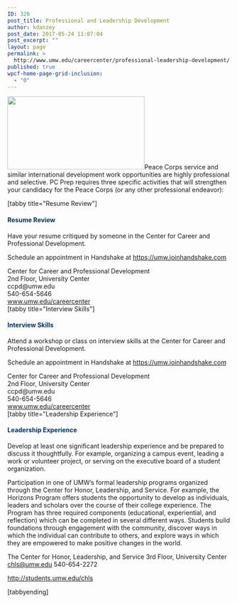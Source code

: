 ```yaml
---
ID: 320
post_title: Professional and Leadership Development
author: kdanzey
post_date: 2017-05-24 11:07:04
post_excerpt: ""
layout: page
permalink: >
  http://www.umw.edu/careercenter/professional-leadership-development/
published: true
wpcf-home-page-grid-inclusion:
  - "0"
---
```

<a href="https://www.peacecorps.gov/volunteer/university-programs/peace-corps-prep/"><img class="alignnone wp-image-235" src="http://www.umw.edu/careercenter/wp-content/uploads/sites/41/2017/03/PeaceCorpsPrep-1-300x159.jpg" alt="" width="309" height="164" /></a>Peace Corps service and similar international development work opportunities are highly professional and selective. PC Prep requires three specific activities that will strengthen your candidacy for the Peace Corps (or any other professional endeavor):

[tabby title="Resume Review"]
<h4><strong><span style="color: #003366">Resume Review
</span></strong></h4>
Have your resume critiqued by someone in the Center for Career and Professional Development.

Schedule an appointment in Handshake at https://umw.joinhandshake.com
<p style="margin: 0in;margin-bottom: .0001pt">Center for Career and Professional Development</p>
<p style="margin: 0in;margin-bottom: .0001pt">2nd Floor, University Center</p>
<p style="margin: 0in;margin-bottom: .0001pt">ccpd@umw.edu</p>
<p style="margin: 0in;margin-bottom: .0001pt">540-654-5646</p>
<p style="margin: 0in;margin-bottom: .0001pt"><a href="http://www.umw.edu/careercenter">www.umw.edu/careercenter </a></p>
[tabby title="Interview Skills"]
<h4><strong><span style="color: #003366">Interview Skills
</span></strong></h4>
Attend a workshop or class on interview skills at the Center for Career and Professional Development.

Schedule an appointment in Handshake at https://umw.joinhandshake.com
<p style="margin: 0in;margin-bottom: .0001pt">Center for Career and Professional Development</p>
<p style="margin: 0in;margin-bottom: .0001pt">2nd Floor, University Center</p>
<p style="margin: 0in;margin-bottom: .0001pt">ccpd@umw.edu</p>
<p style="margin: 0in;margin-bottom: .0001pt">540-654-5646</p>
<p style="margin: 0in;margin-bottom: .0001pt"><a href="http://www.umw.edu/careercenter">www.umw.edu/careercenter </a></p>
[tabby title="Leadership Experience"]
<h4><strong><span style="color: #003366">Leadership Experience
</span></strong></h4>
Develop at least one significant leadership experience and be prepared to discuss it thoughtfully. For example, organizing a campus event, leading a work or volunteer project, or serving on the executive board of a student organization.

Participation in one of UMW’s formal leadership programs organized through the Center for Honor, Leadership, and Service. For example, the Horizons Program offers students the opportunity to develop as individuals, leaders and scholars over the course of their college experience. The Program has three required components (educational, experiential, and reflection) which can be completed in several different ways. Students build foundations through engagement with the community, discover ways in which the individual can contribute to others, and explore ways in which they are empowered to make positive changes in the world.

The Center for Honor, Leadership, and Service
3rd Floor, University Center
chls@umw.edu
540-654-2272

<a href="http://students.umw.edu/chls">http://students.umw.edu/chls</a>

[tabbyending]

<em> </em>